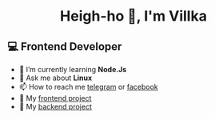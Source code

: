 # <center>Heigh-ho 👋, I'm Villka</center>
## 💻 Frontend Developer

* 🌱 I’m currently learning **Node.Js**
* 💬 Ask me about **Linux**
* 📫 How to reach me [telegram](https://t.me/loli_villka) or [facebook](https://www.facebook.com/profile.php?id=100010890305497)
* 💾 My [frontend project](https://github.com/Villka/AmongUsCom)
* 💾 My [backend project](https://github.com/Villka/Node)
